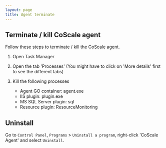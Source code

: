```yaml
---
layout: page
title: Agent terminate
---
```


## Terminate / kill CoScale agent
Follow these steps to terminate / kill the CoScale agent.

1. Open Task Manager

2. Open the tab 'Processes' (You might have to click on 'More details' first to see the different tabs)

3. Kill the following processes

    * Agent GO container: agent.exe
    * IIS plugin: plugin.exe
    * MS SQL Server plugin: sql
    * Resource plugin: ResourceMonitoring


## Uninstall

Go to `Control Panel`, `Programs` > `Uninstall a program`, right-click 'CoScale Agent' and select `Uninstall`.
